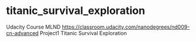 # titanic_survival_exploration
Udacity Course MLND
https://classroom.udacity.com/nanodegrees/nd009-cn-advanced
Project1 Titanic Survival Exploration
